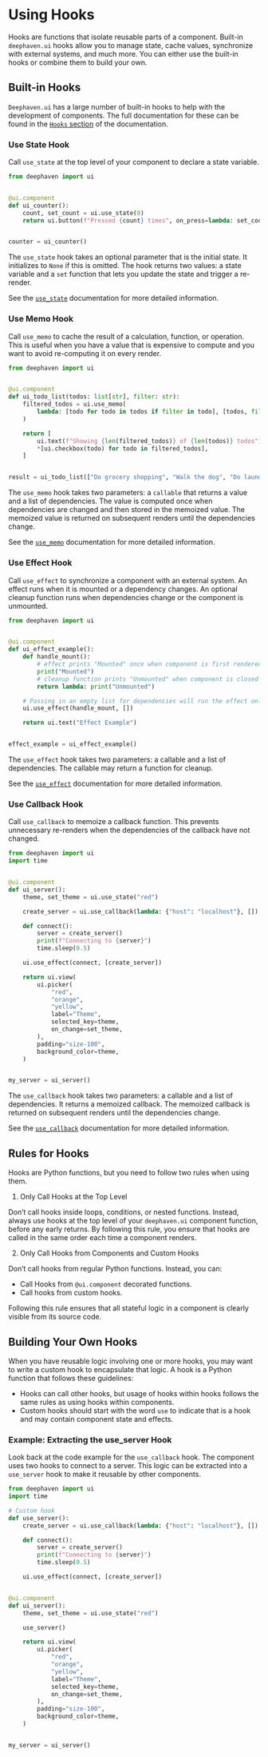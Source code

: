 # Using Hooks

Hooks are functions that isolate reusable parts of a component. Built-in `deephaven.ui` hooks allow you to manage state, cache values, synchronize with external systems, and much more. You can either use the built-in hooks or combine them to build your own.

## Built-in Hooks

`Deephaven.ui` has a large number of built-in hooks to help with the development of components. The full documentation for these can be found in the [`Hooks` section](../hooks/overview.md) of the documentation.

### Use State Hook

Call `use_state` at the top level of your component to declare a state variable.

```python
from deephaven import ui


@ui.component
def ui_counter():
    count, set_count = ui.use_state(0)
    return ui.button(f"Pressed {count} times", on_press=lambda: set_count(count + 1))


counter = ui_counter()
```

The `use_state` hook takes an optional parameter that is the initial state. It initializes to `None` if this is omitted. The hook returns two values: a state variable and a `set` function that lets you update the state and trigger a re-render.

See the [`use_state`](../hooks/use_state.md) documentation for more detailed information.

### Use Memo Hook

Call `use_memo` to cache the result of a calculation, function, or operation. This is useful when you have a value that is expensive to compute and you want to avoid re-computing it on every render.

```python
from deephaven import ui


@ui.component
def ui_todo_list(todos: list[str], filter: str):
    filtered_todos = ui.use_memo(
        lambda: [todo for todo in todos if filter in todo], [todos, filter]
    )

    return [
        ui.text(f"Showing {len(filtered_todos)} of {len(todos)} todos"),
        *[ui.checkbox(todo) for todo in filtered_todos],
    ]


result = ui_todo_list(["Do grocery shopping", "Walk the dog", "Do laundry"], "Do")
```

The `use_memo` hook takes two parameters: a `callable` that returns a value and a list of dependencies. The value is computed once when dependencies are changed and then stored in the memoized value. The memoized value is returned on subsequent renders until the dependencies change.

See the [`use_memo`](../hooks/use_memo.md) documentation for more detailed information.

### Use Effect Hook

Call `use_effect` to synchronize a component with an external system. An effect runs when it is mounted or a dependency changes. An optional cleanup function runs when dependencies change or the component is unmounted.

```python
from deephaven import ui


@ui.component
def ui_effect_example():
    def handle_mount():
        # effect prints "Mounted" once when component is first rendered
        print("Mounted")
        # cleanup function prints "Unmounted" when component is closed
        return lambda: print("Unmounted")

    # Passing in an empty list for dependencies will run the effect only once when the component is mounted, and cleanup when the component is unmounted
    ui.use_effect(handle_mount, [])

    return ui.text("Effect Example")


effect_example = ui_effect_example()
```

The `use_effect` hook takes two parameters: a callable and a list of dependencies. The callable may return a function for cleanup.

See the [`use_effect`](../hooks/use_effect.md) documentation for more detailed information.

### Use Callback Hook

Call `use_callback` to memoize a callback function. This prevents unnecessary re-renders when the dependencies of the callback have not changed.

```python
from deephaven import ui
import time


@ui.component
def ui_server():
    theme, set_theme = ui.use_state("red")

    create_server = ui.use_callback(lambda: {"host": "localhost"}, [])

    def connect():
        server = create_server()
        print(f"Connecting to {server}")
        time.sleep(0.5)

    ui.use_effect(connect, [create_server])

    return ui.view(
        ui.picker(
            "red",
            "orange",
            "yellow",
            label="Theme",
            selected_key=theme,
            on_change=set_theme,
        ),
        padding="size-100",
        background_color=theme,
    )


my_server = ui_server()
```

The `use_callback` hook takes two parameters: a callable and a list of dependencies. It returns a memoized callback. The memoized callback is returned on subsequent renders until the dependencies change.

See the [`use_callback`](../hooks/use_callback.md) documentation for more detailed information.

## Rules for Hooks

Hooks are Python functions, but you need to follow two rules when using them.

1. Only Call Hooks at the Top Level

Don’t call hooks inside loops, conditions, or nested functions. Instead, always use hooks at the top level of your `deephaven.ui` component function, before any early returns. By following this rule, you ensure that hooks are called in the same order each time a component renders.

2. Only Call Hooks from Components and Custom Hooks

Don’t call hooks from regular Python functions. Instead, you can:

- Call Hooks from `@ui.component` decorated functions.
- Call hooks from custom hooks.

Following this rule ensures that all stateful logic in a component is clearly visible from its source code.

## Building Your Own Hooks

When you have reusable logic involving one or more hooks, you may want to write a custom hook to encapsulate that logic. A hook is a Python function that follows these guidelines:

- Hooks can call other hooks, but usage of hooks within hooks follows the same rules as using hooks within components.
- Custom hooks should start with the word `use` to indicate that is a hook and may contain component state and effects.

### Example: Extracting the use_server Hook

Look back at the code example for the `use_callback` hook. The component uses two hooks to connect to a server. This logic can be extracted into a `use_server` hook to make it reusable by other components.

```python
from deephaven import ui
import time

# Custom hook
def use_server():
    create_server = ui.use_callback(lambda: {"host": "localhost"}, [])

    def connect():
        server = create_server()
        print(f"Connecting to {server}")
        time.sleep(0.5)

    ui.use_effect(connect, [create_server])


@ui.component
def ui_server():
    theme, set_theme = ui.use_state("red")

    use_server()

    return ui.view(
        ui.picker(
            "red",
            "orange",
            "yellow",
            label="Theme",
            selected_key=theme,
            on_change=set_theme,
        ),
        padding="size-100",
        background_color=theme,
    )


my_server = ui_server()
```
